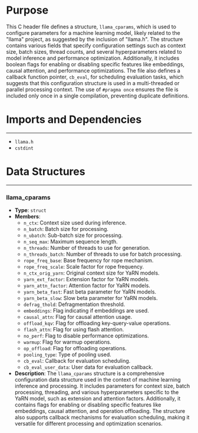 # Purpose
This C header file defines a structure, `llama_cparams`, which is used to configure parameters for a machine learning model, likely related to the "llama" project, as suggested by the inclusion of "llama.h". The structure contains various fields that specify configuration settings such as context size, batch sizes, thread counts, and several hyperparameters related to model inference and performance optimization. Additionally, it includes boolean flags for enabling or disabling specific features like embeddings, causal attention, and performance optimizations. The file also defines a callback function pointer, `cb_eval`, for scheduling evaluation tasks, which suggests that this configuration structure is used in a multi-threaded or parallel processing context. The use of `#pragma once` ensures the file is included only once in a single compilation, preventing duplicate definitions.
# Imports and Dependencies

---
- `llama.h`
- `cstdint`


# Data Structures

---
### llama\_cparams
- **Type**: `struct`
- **Members**:
    - `n_ctx`: Context size used during inference.
    - `n_batch`: Batch size for processing.
    - `n_ubatch`: Sub-batch size for processing.
    - `n_seq_max`: Maximum sequence length.
    - `n_threads`: Number of threads to use for generation.
    - `n_threads_batch`: Number of threads to use for batch processing.
    - `rope_freq_base`: Base frequency for rope mechanism.
    - `rope_freq_scale`: Scale factor for rope frequency.
    - `n_ctx_orig_yarn`: Original context size for YaRN models.
    - `yarn_ext_factor`: Extension factor for YaRN models.
    - `yarn_attn_factor`: Attention factor for YaRN models.
    - `yarn_beta_fast`: Fast beta parameter for YaRN models.
    - `yarn_beta_slow`: Slow beta parameter for YaRN models.
    - `defrag_thold`: Defragmentation threshold.
    - `embeddings`: Flag indicating if embeddings are used.
    - `causal_attn`: Flag for causal attention usage.
    - `offload_kqv`: Flag for offloading key-query-value operations.
    - `flash_attn`: Flag for using flash attention.
    - `no_perf`: Flag to disable performance optimizations.
    - `warmup`: Flag for warmup operations.
    - `op_offload`: Flag for offloading operations.
    - `pooling_type`: Type of pooling used.
    - `cb_eval`: Callback for evaluation scheduling.
    - `cb_eval_user_data`: User data for evaluation callback.
- **Description**: The `llama_cparams` structure is a comprehensive configuration data structure used in the context of machine learning inference and processing. It includes parameters for context size, batch processing, threading, and various hyperparameters specific to the YaRN model, such as extension and attention factors. Additionally, it contains flags for enabling or disabling specific features like embeddings, causal attention, and operation offloading. The structure also supports callback mechanisms for evaluation scheduling, making it versatile for different processing and optimization scenarios.


